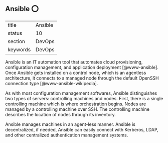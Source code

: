 ## Ansible :o:


|          |             |
| -------- | ----------- |
| title    | Ansible     | 
| status   | 10          |
| section  | DevOps      |
| keywords | DevOps      |



Ansible is an IT automation tool that automates cloud provisioning,
configuration management, and application
deployment [@www-ansible]. Once Ansible gets installed on a
control node, which is an agentless architecture, it connects to a
managed node through the default OpenSSH connection
type [@www-ansible-wikipedia].

As with most configuration management softwares, Ansible distinguishes
two types of servers: controlling machines and nodes. First, there is
a single controlling machine which is where orchestration
begins. Nodes are managed by a controlling machine over SSH. The
controlling machine describes the location of nodes through its
inventory.

Ansible manages machines in an agent-less manner. Ansible is
decentralized, if needed, Ansible can easily connect with Kerberos,
LDAP, and other centralized authentication management systems.



